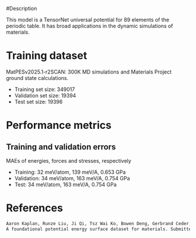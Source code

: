 #Description

This model is a TensorNet universal potential for 89 elements of the periodic table. It has broad applications in the
dynamic simulations of materials.  

# Training dataset

MatPESv2025.1-r2SCAN: 300K MD simulations and Materials Project ground state calculations.
- Training set size: 349017
- Validation set size: 19394
- Test set size: 19396

# Performance metrics

## Training and validation errors

MAEs of energies, forces and stresses, respectively
- Training: 32 meV/atom, 139 meV/A, 0.653 GPa
- Validation: 34 meV/atom, 163 meV/A, 0.754 GPa
- Test: 34 meV/atom, 163 meV/A, 0.754 GPa

# References

```txt
Aaron Kaplan, Runze Liu, Ji Qi, Tsz Wai Ko, Bowen Deng, Gerbrand Ceder, Kristin A. Persson, Shyue Ping Ong.
A foundational potential energy surface dataset for materials. Submitted.
```
